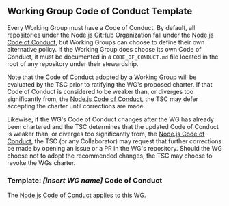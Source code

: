 ## Working Group Code of Conduct Template

Every Working Group must have a Code of Conduct. By default,
all repositories under the Node.js GitHub Organization fall under
the [Node.js Code of Conduct][], but Working Groups can choose to
define their own alternative policy. If the Working Group does choose
its own Code of Conduct, it must be documented in a `CODE_OF_CONDUCT.md`
file located in the root of any repository under their stewardship.

Note that the Code of Conduct adopted by a Working Group will be evaluated
by the TSC prior to ratifying the WG's proposed charter. If that Code of
Conduct is considered to be weaker than, or diverges too significantly from,
the [Node.js Code of Conduct][], the TSC may defer accepting the charter until
corrections are made.

Likewise, if the WG's Code of Conduct changes after the WG has already been
chartered and the TSC determines that the updated Code of Conduct is weaker
than, or diverges too significantly from, the [Node.js Code of Conduct][], the
TSC (or any Collaborator) may request that further corrections be made by
opening an issue or a PR in the WG's repository. Should the WG choose not to
adopt the recommended changes, the TSC may choose to revoke the WGs charter.

### Template: *[insert WG name]* Code of Conduct

The [Node.js Code of Conduct][] applies to this WG.

[Node.js Code of Conduct]: https://github.com/nodejs/TSC/blob/master/CODE_OF_CONDUCT.md
